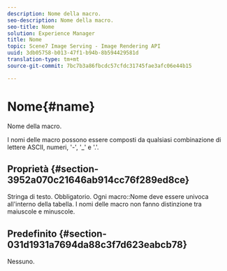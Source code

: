 ```yaml
---
description: Nome della macro.
seo-description: Nome della macro.
seo-title: Nome
solution: Experience Manager
title: Nome
topic: Scene7 Image Serving - Image Rendering API
uuid: 3db05758-b013-47f1-b94b-8b594429581d
translation-type: tm+mt
source-git-commit: 7bc7b3a86fbcdc57cfdc31745fae3afc06e44b15

---
```



# Nome{#name}

Nome della macro.

I nomi delle macro possono essere composti da qualsiasi combinazione di lettere ASCII, numeri, &#39;-&#39;, &#39;_&#39; e &#39;.&#39;.

## Proprietà {#section-3952a070c21646ab914cc76f289ed8ce}

Stringa di testo. Obbligatorio. Ogni macro::Nome deve essere univoca all&#39;interno della tabella. I nomi delle macro non fanno distinzione tra maiuscole e minuscole.

## Predefinito {#section-031d1931a7694da88c3f7d623eabcb78}

Nessuno.
